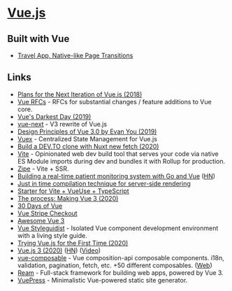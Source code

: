 # [Vue.js](https://vuejs.org)

## Built with Vue

- [Travel App, Native-like Page Transitions](https://github.com/sdras/page-transitions-travelapp)

## Links

- [Plans for the Next Iteration of Vue.js (2018)](https://medium.com/the-vue-point/plans-for-the-next-iteration-of-vue-js-777ffea6fabf)
- [Vue RFCs](https://github.com/vuejs/rfcs) - RFCs for substantial changes / feature additions to Vue core.
- [Vue's Darkest Day (2019)](https://dev.to/danielelkington/vue-s-darkest-day-3fgh#0)
- [vue-next](https://github.com/vuejs/vue-next) - V3 rewrite of Vue.js
- [Design Principles of Vue 3.0 by Evan You (2019)](https://www.youtube.com/watch?v=WLpLYhnGqPA)
- [Vuex](https://github.com/vuejs/vuex) - Centralized State Management for Vue.js
- [Build a DEV.TO clone with Nuxt new fetch (2020)](https://nuxtjs.org/blog/build-dev-to-clone-with-nuxt-new-fetch)
- [Vite](https://github.com/vitejs/vite) - Opinionated web dev build tool that serves your code via native ES Module imports during dev and bundles it with Rollup for production.
- [Zipe](https://github.com/pikax/zipe) - Vite + SSR.
- [Building a real-time patient monitoring system with Go and Vue](https://kasvith.me/posts/how-we-created-a-realtime-patient-monitoring-system-with-go-and-vue/) ([HN](https://news.ycombinator.com/item?id=23051242))
- [Just in time compilation technique for server-side rendering](https://github.com/SmallComfort/vue-ssr-jit)
- [Starter for Vite + VueUse + TypeScript](https://github.com/antfu/vite-vueuse-starter)
- [The process: Making Vue 3 (2020)](https://increment.com/frontend/making-vue-3/)
- [30 Days of Vue](https://github.com/fullstackio/30-days-of-vue)
- [Vue Stripe Checkout](https://github.com/jofftiquez/vue-stripe-checkout)
- [Awesome Vue 3](https://github.com/blacksonic/awesome-vue-3)
- [Vue Styleguidist](https://github.com/vue-styleguidist/vue-styleguidist) - Isolated Vue component development environment with a living style guide.
- [Trying Vue.js for the First Time (2020)](https://www.youtube.com/watch?v=3OhLUYNw0TI)
- [Vue.js 3 (2020)](https://github.com/vuejs/vue-next/releases/tag/v3.0.0) ([HN](https://news.ycombinator.com/item?id=24518295)) ([Video](https://www.youtube.com/watch?v=Vp5ANvd88x0))
- [vue-composable](https://github.com/pikax/vue-composable) - Vue composition-api composable components. i18n, validation, pagination, fetch, etc. +50 different composables. ([Web](https://pikax.me/vue-composable/))
- [Ream](https://github.com/ream/ream) - Full-stack framework for building web apps, powered by Vue 3.
- [VuePress](https://github.com/vuejs/vuepress) - Minimalistic Vue-powered static site generator.
